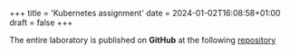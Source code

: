 +++
title = 'Kubernetes assignment'
date = 2024-01-02T16:08:58+01:00
draft = false
+++

The entire laboratory is published on **GitHub** at the following [repository](https://github.com/Gorle19/k8s_site2024)
